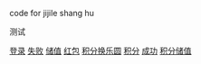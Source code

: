 code for jijile shang hu 


测试

[登录](https://consoleplog.github.io/forJiJiLe/dengl.html)
[失败](https://consoleplog.github.io/forJiJiLe/duihuanfalse.html)
[储值](https://consoleplog.github.io/forJiJiLe/chuzhiliushui.html)
[红包](https://consoleplog.github.io/forJiJiLe/hongbao.html)
[积分换乐圆](https://consoleplog.github.io/forJiJiLe/jifenhuanleyuan.html)
[积分](https://consoleplog.github.io/forJiJiLe/jifenliushui.html)
[成功](https://consoleplog.github.io/forJiJiLe/ok.html)
[积分储值](https://consoleplog.github.io/forJiJiLe/huiyuanjf.html)
